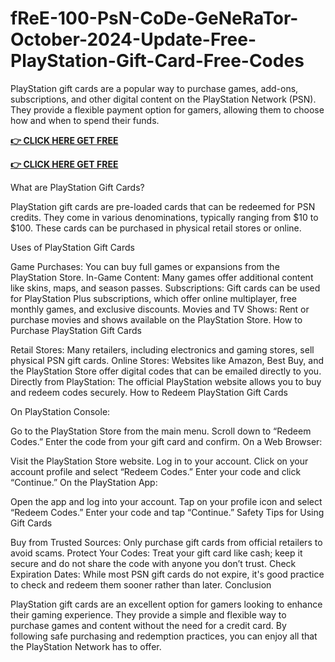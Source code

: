 # fReE-100-PsN-CoDe-GeNeRaTor-October-2024-Update-Free-PlayStation-Gift-Card-Free-Codes

PlayStation gift cards are a popular way to purchase games, add-ons, subscriptions, and other digital content on the PlayStation Network (PSN). They provide a flexible payment option for gamers, allowing them to choose how and when to spend their funds.

**[👉 CLICK HERE GET FREE](https://tinyurl.com/ypwnb3m4)**

**[👉 CLICK HERE GET FREE](https://tinyurl.com/ypwnb3m4)**


What are PlayStation Gift Cards?

PlayStation gift cards are pre-loaded cards that can be redeemed for PSN credits. They come in various denominations, typically ranging from $10 to $100. These cards can be purchased in physical retail stores or online.

Uses of PlayStation Gift Cards

Game Purchases: You can buy full games or expansions from the PlayStation Store.
In-Game Content: Many games offer additional content like skins, maps, and season passes.
Subscriptions: Gift cards can be used for PlayStation Plus subscriptions, which offer online multiplayer, free monthly games, and exclusive discounts.
Movies and TV Shows: Rent or purchase movies and shows available on the PlayStation Store.
How to Purchase PlayStation Gift Cards

Retail Stores: Many retailers, including electronics and gaming stores, sell physical PSN gift cards.
Online Stores: Websites like Amazon, Best Buy, and the PlayStation Store offer digital codes that can be emailed directly to you.
Directly from PlayStation: The official PlayStation website allows you to buy and redeem codes securely.
How to Redeem PlayStation Gift Cards

On PlayStation Console:

Go to the PlayStation Store from the main menu.
Scroll down to “Redeem Codes.”
Enter the code from your gift card and confirm.
On a Web Browser:

Visit the PlayStation Store website.
Log in to your account.
Click on your account profile and select “Redeem Codes.”
Enter your code and click “Continue.”
On the PlayStation App:

Open the app and log into your account.
Tap on your profile icon and select “Redeem Codes.”
Enter your code and tap “Continue.”
Safety Tips for Using Gift Cards

Buy from Trusted Sources: Only purchase gift cards from official retailers to avoid scams.
Protect Your Codes: Treat your gift card like cash; keep it secure and do not share the code with anyone you don’t trust.
Check Expiration Dates: While most PSN gift cards do not expire, it's good practice to check and redeem them sooner rather than later.
Conclusion

PlayStation gift cards are an excellent option for gamers looking to enhance their gaming experience. They provide a simple and flexible way to purchase games and content without the need for a credit card. By following safe purchasing and redemption practices, you can enjoy all that the PlayStation Network has to offer.

